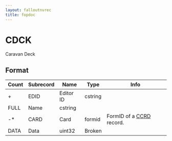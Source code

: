 ```yaml
---
layout: falloutnvrec
title: fopdoc
---
```

CDCK
====

Caravan Deck

## Format

Count | Subrecord | Name | Type | Info
------|-----------|------|------|-----
+ | EDID | Editor ID | cstring |
 | FULL | Name | cstring |
-* | CARD | Card | formid | FormID of a [CCRD](CCRD.md) record.
 | DATA | Data | uint32 | Broken